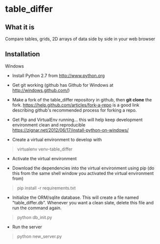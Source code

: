 table_differ
============

What it is
----------
Compare tables, grids, 2D arrays of data side by side in your web browser

Installation
------------
Windows

* Install Python 2.7 from http://www.python.org

* Get git working (github has Github for Windows at http://windows.github.com/)

* Make a fork of the table_differ repository in github, then **git clone** the fork.
<https://help.github.com/articles/fork-a-repo> is a good link describing github's recommended process for forking
a repo.

* Get Pip and VirtualEnv running... this will help keep development environment clean and reproducible
https://zignar.net/2012/06/17/install-python-on-windows/

* Create a virtual environment to develop with
> virtualenv venv-table_differ

* Activate the virtual environment

* Download the dependencies into the virtual environment using pip (do this from the same shell window
you activated the virtual environment from)
> pip install -r requirements.txt

* Initialize the ORM/sqlite database. This will create a file named "table_differ.db". Whenever you want a clean slate,
delete this file and run the command again.
> python db_init.py

* Run the server
> python new_server.py